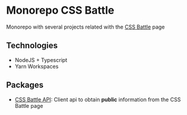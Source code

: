 # Monorepo CSS Battle

Monorepo with several projects related with the [CSS Battle](https://cssbattle.dev) page

## Technologies

- NodeJS + Typescript
- Yarn Workspaces

## Packages

- [CSS Battle API](./packages/css-battle-api): Client api to obtain **public** information
  from the CSS Battle page
